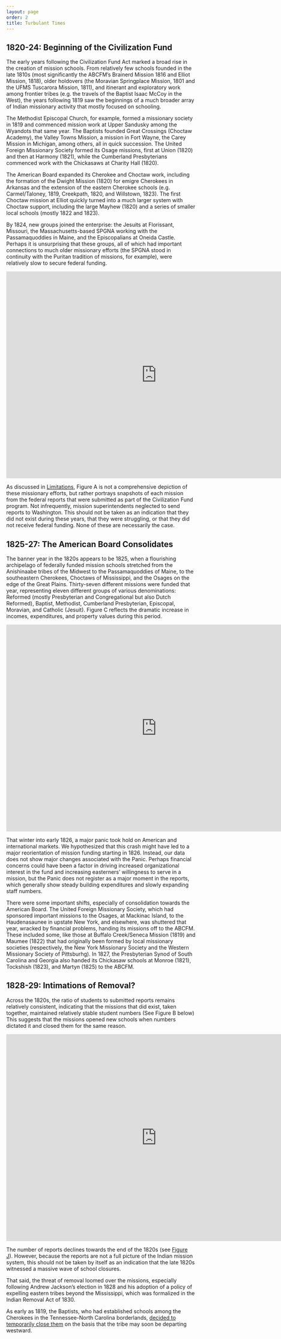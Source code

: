 ```yaml
---
layout: page
order: 2
title: Turbulant Times
---
```


## 1820-24: Beginning of the Civilization Fund

The early years following the Civilization Fund Act marked a broad rise in the creation of mission schools. From relatively few schools founded in the late 1810s (most significantly the ABCFM’s Brainerd Mission 1816 and Elliot Mission, 1818), older holdovers (the Moravian Springplace Mission, 1801 and the UFMS Tuscarora Mission, 1811), and itinerant and exploratory work among frontier tribes (e.g. the travels of the Baptist Isaac McCoy in the West), the years following 1819 saw the beginnings of a much broader array of Indian missionary activity that mostly focused on schooling.

The Methodist Episcopal Church, for example, formed a missionary society in 1819 and commenced mission work at Upper Sandusky among the Wyandots that same year. The Baptists founded Great Crossings (Choctaw Academy), the Valley Towns Mission, a mission in Fort Wayne, the Carey Mission in Michigan, among others, all in quick succession. The United Foreign Missionary Society formed its Osage missions, first at Union (1820) and then at Harmony (1821), while the Cumberland Presbyterians commenced work with the Chickasaws at Charity Hall (1820).

The American Board expanded its Cherokee and Choctaw work, including the formation of the Dwight Mission (1820) for emigre Cherokees in Arkansas and the extension of the eastern Cherokee schools (e.g. Carmel/Taloney, 1819, Creekpath, 1820, and Willstown, 1823). The first Choctaw mission at Elliot quickly turned into a much larger system with Choctaw support, including the large Mayhew (1820) and a series of smaller local schools (mostly 1822 and 1823).

By 1824, new groups joined the enterprise: the Jesuits at Florissant, Missouri, the Massachusetts-based SPGNA working with the Passamaquoddies in Maine, and the Episcopalians at Oneida Castle. Perhaps it is unsurprising that these groups, all of which had important connections to much older missionary efforts (the SPGNA stood in continuity with the Puritan tradition of missions, for example), were relatively slow to secure federal funding.

<iframe title="A_map" width="800" height="550" src="https://app.powerbi.com/view?r=eyJrIjoiMzdiN2MyNWYtNWM5ZS00NzMzLThjN2YtOTAzOTVjNGMwMDZlIiwidCI6IjlkZGFhY2ExLTM4OWYtNGNiMS1hMTEzLTA4MWJlNmNjMjVmYyIsImMiOjZ9" frameborder="0" allowFullScreen="true"></iframe>

As discussed in [Limitations](5_limitations.md), Figure A is not a comprehensive depiction of these missionary efforts, but rather portrays snapshots of each mission from the federal reports that were submitted as part of the Civilization Fund program. Not infrequently, mission superintendents neglected to send reports to Washington. This should not be taken as an indication that they did not exist during these years, that they were struggling, or that they did not receive federal funding. None of these are necessarily the case.

## 1825-27: The American Board Consolidates

The banner year in the 1820s appears to be 1825, when a flourishing archipelago of federally funded mission schools stretched from the Anishinaabe tribes of the Midwest to the Passamaquoddies of Maine, to the southeastern Cherokees, Choctaws of Mississippi, and the Osages on the edge of the Great Plains. Thirty-seven different missions were funded that year, representing eleven different groups of various denominations: Reformed (mostly Presbyterian and Congregational but also Dutch Reformed), Baptist, Methodist, Cumberland Presbyterian, Episcopal, Moravian, and Catholic (Jesuit). Figure C reflects the dramatic increase in incomes, expenditures, and property values during this period.

<iframe title="C_property" width="800" height="550" src="https://app.powerbi.com/view?r=eyJrIjoiODQ0NzY1NTktZmY1OC00NTQzLWJmN2MtMjc3YTIwM2VmZDM4IiwidCI6Ijk3YTU4NTU0LTg5ZjYtNGQ1YS05ODA2LWRkMGVlMDg1ZDIzNSIsImMiOjN9" frameborder="0" allowFullScreen="true"></iframe>

That winter into early 1826, a major panic took hold on American and international markets. We hypothesized that this crash might have led to a major reorientation of mission funding starting in 1826. Instead, our data does not show major changes associated with the Panic. Perhaps financial concerns could have been a factor in driving increased organizational interest in the fund and increasing easterners’ willingness to serve in a mission, but the Panic does not register as a major moment in the reports, which generally show steady building expenditures and slowly expanding staff numbers.

There were some important shifts, especially of consolidation towards the American Board. The United Foreign Missionary Society, which had sponsored important missions to the Osages, at Mackinac Island, to the Haudenasaunee in upstate New York, and elsewhere, was shuttered that year, wracked by financial problems, handing its missions off to the ABCFM. These included some, like those at Buffalo Creek/Seneca Mission (1819) and Maumee (1822) that had originally been formed by local missionary societies (respectively, the New York Missionary Society and the Western Missionary Society of Pittsburhg). In 1827, the Presbyterian Synod of South Carolina and Georgia also handed its Chickasaw schools at Monroe (1821), Tockshish (1823), and Martyn (1825) to the ABCFM.

## 1828-29: Intimations of Removal?

Across the 1820s, the ratio of students to submitted reports remains relatively consistent, indicating that the missions that did exist, taken together, maintained relatively stable student numbers (See Figure B below) This suggests that the missions opened new schools when numbers dictated it and closed them for the same reason.

<iframe title="B_students" width="800" height="550" src="https://app.powerbi.com/view?r=eyJrIjoiZjdhMGVmYWMtYzJiMi00OWU0LWFkMDMtNzQxZjFhOWYyMjU0IiwidCI6Ijk3YTU4NTU0LTg5ZjYtNGQ1YS05ODA2LWRkMGVlMDg1ZDIzNSIsImMiOjN9" frameborder="0" allowFullScreen="true"></iframe>

The number of reports declines towards the end of the 1820s (see [Figure J](5_limitations.md)). However, because the reports are not a full picture of the Indian mission system, this should not be taken by itself as an indication that the late 1820s witnessed a massive wave of school closures.

That said, the threat of removal loomed over the missions, especially following Andrew Jackson’s election in 1828 and his adoption of a policy of expelling eastern tribes beyond the Mississippi, which was formalized in the Indian Removal Act of 1830.

As early as 1819, the Baptists, who had established schools among the Cherokees in the Tennessee-North Carolina borderlands, [decided to temporarily close them](https://www.google.com/books/edition/Annual_Report/SmJQAQAAMAAJ?hl=en&gbpv=1&pg=RA1-PA243&printsec=frontcover) on the basis that the tribe may soon be departing westward.
